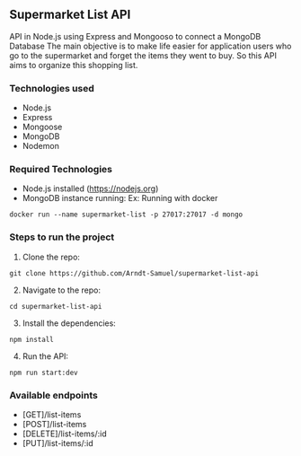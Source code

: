 ## Supermarket List API

API in Node.js using Express and Mongooso to connect a MongoDB Database
The main objective is to make life easier for application users who go to the supermarket and forget the items they went to buy.
So this API aims to organize this shopping list.

### Technologies used

- Node.js
- Express
- Mongoose
- MongoDB
- Nodemon

### Required Technologies

- Node.js installed (https://nodejs.org)
- MongoDB instance running:
  Ex: Running with docker

```
docker run --name supermarket-list -p 27017:27017 -d mongo
```

### Steps to run the project

1. Clone the repo:

```
git clone https://github.com/Arndt-Samuel/supermarket-list-api
```

2. Navigate to the repo:

```
cd supermarket-list-api
```

3. Install the dependencies:

```
npm install
```

4. Run the API:

```
npm run start:dev
```

### Available endpoints

- [GET]/list-items
- [POST]/list-items
- [DELETE]/list-items/:id
- [PUT]/list-items/:id